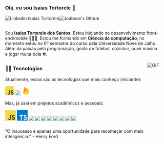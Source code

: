 ### Olá, eu sou Isaias Tortorele 👋
<a href="https://www.linkedin.com/in/isaias-tortorele-958366161/">
  <img align="left" alt="Linkedin Isaias Tortorele" height="35px" src="https://image.flaticon.com/icons/svg/174/174857.svg" />
</a>
<a href="https://github.com/Isaias-Tortorele/">
  <img align="left" alt="Joabson's Github" height="35px" src="https://image.flaticon.com/icons/svg/733/733609.svg" />
</a>

<br>
<br>

Sou **Isaias Tortorele dos Santos**, Estou iniciando no desenvolvimento front-end/mobile 👨🏻‍💻, Estou me formando em **Ciência da computação**, no momento estou no 6º semestre do curso pela Universidade Nove de Julho.
Além da paixão pela programação, gosto de futebol, cozinhar, ouvir música e jogar muita bola ⚽.

<img align="right" alt="GIF"  height="500px" src="http://clubedosgeeks.com.br/wp-content/uploads/2016/01/dormrm.gif" />

### 👨‍💻 Tecnologias

Atualmente, essas são as tecnologias que mais conheço (iniciante):

<code><img height="30" src="https://raw.githubusercontent.com/github/explore/80688e429a7d4ef2fca1e82350fe8e3517d3494d/topics/javascript/javascript.png" height="35px"></code>
<code><img height="30" src="https://appmasters.io/static/react-47ce6e77f039020ee2e76a10c1e988e9.png" height="35px"></code>
<code><img height="30" src="https://raw.githubusercontent.com/github/explore/80688e429a7d4ef2fca1e82350fe8e3517d3494d/topics/firebase/firebase.png" height="35px"></code>

Mas, já usei em prejetos acadêmicos e pessoais:

<code><img src="https://raw.githubusercontent.com/github/explore/80688e429a7d4ef2fca1e82350fe8e3517d3494d/topics/javascript/javascript.png" height="35px"/></code>
<code><img src="https://raw.githubusercontent.com/github/explore/80688e429a7d4ef2fca1e82350fe8e3517d3494d/topics/typescript/typescript.png" height="35px"/></code>
<code><img src="https://appmasters.io/static/react-47ce6e77f039020ee2e76a10c1e988e9.png" height="35px"/></code>
<code><img src="https://www.mysql.com/common/logos/logo-mysql-170x115.png" height="35px"/></code>
<code><img src="https://seeklogo.com/images/F/figma-logo-E4E21D3AEA-seeklogo.com.png" height="35px" /></code>
<code><img src="https://ioiodesign.com/wp-content/uploads/2020/10/Photoshop-logo.png" height="35px" /></code>
<code><img src="https://img1.gratispng.com/20180415/pjw/kisspng-adobe-xd-user-interface-design-computer-icons-adob-adobe-5ad2fa7cce9f02.2569342615237761248463.jpg" height="35px" /></code>
<code><img src="https://upload.wikimedia.org/wikipedia/commons/thumb/2/27/PHP-logo.svg/1200px-PHP-logo.svg.png" height="35px" /></code>
<code><img src="https://logodownload.org/wp-content/uploads/2016/10/html5-logo-10.png" height="35px" /></code>
<code><img src="https://w7.pngwing.com/pngs/509/571/png-transparent-cascading-style-sheets-logo-css3-html-web-development-world-wide-web-blue-angle-web-design.png" height="35px" /></code>

###
###
###

"O insucesso é apenas uma oportunidade para recomeçar com mais inteligência." - Henry Ford


